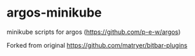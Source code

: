 # argos-minikube
minikube scripts for argos (https://github.com/p-e-w/argos)

Forked from original https://github.com/matryer/bitbar-plugins
